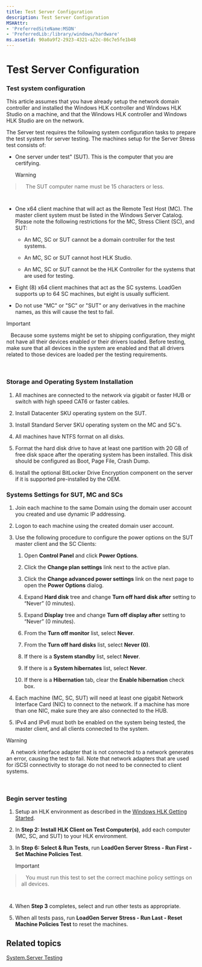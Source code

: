 ```yaml
---
title: Test Server Configuration
description: Test Server Configuration
MSHAttr:
- 'PreferredSiteName:MSDN'
- 'PreferredLib:/library/windows/hardware'
ms.assetid: 90a0a9f2-2923-4321-a22c-86c7e5fe1b48
---
```


# Test Server Configuration


### <span id="Test_system_configuration"></span><span id="test_system_configuration"></span><span id="TEST_SYSTEM_CONFIGURATION"></span>Test system configuration

This article assumes that you have already setup the network domain controller and installed the Windows HLK controller and Windows HLK Studio on a machine, and that the Windows HLK controller and Windows HLK Studio are on the network.

The Server test requires the following system configuration tasks to prepare the test system for server testing. The machines setup for the Server Stress test consists of:

-   One server under test" (SUT). This is the computer that you are certifying.

    >[!WARNING]
>  
    The SUT computer name must be 15 characters or less.

     

-   One x64 client machine that will act as the Remote Test Host (MC). The master client system must be listed in the Windows Server Catalog. Please note the following restrictions for the MC, Stress Client (SC), and SUT:

    -   An MC, SC or SUT cannot be a domain controller for the test systems.

    -   An MC, SC or SUT cannot host HLK Studio.

    -   An MC, SC or SUT cannot be the HLK Controller for the systems that are used for testing.

-   Eight (8) x64 client machines that act as the SC systems. LoadGen supports up to 64 SC machines, but eight is usually sufficient.

-   Do not use "MC" or "SC" or "SUT" or any derivatives in the machine names, as this will cause the test to fail.

>[!IMPORTANT]
>  
Because some systems might be set to shipping configuration, they might not have all their devices enabled or their drivers loaded. Before testing, make sure that all devices in the system are enabled and that all drivers related to those devices are loaded per the testing requirements.

 

### <span id="Storage_and_Operating_System_Installation"></span><span id="storage_and_operating_system_installation"></span><span id="STORAGE_AND_OPERATING_SYSTEM_INSTALLATION"></span>Storage and Operating System Installation

1.  All machines are connected to the network via gigabit or faster HUB or switch with high speed CAT6 or faster cables.

2.  Install Datacenter SKU operating system on the SUT.

3.  Install Standard Server SKU operating system on the MC and SC's.

4.  All machines have NTFS format on all disks.

5.  Format the hard disk drive to have at least one partition with 20 GB of free disk space after the operating system has been installed. This disk should be configured as Boot, Page File, Crash Dump.

6.  Install the optional BitLocker Drive Encryption component on the server if it is supported pre-installed by the OEM.

### <span id="Systems_Settings_for_SUT__MC_and_SCs"></span><span id="systems_settings_for_sut__mc_and_scs"></span><span id="SYSTEMS_SETTINGS_FOR_SUT__MC_AND_SCS"></span>Systems Settings for SUT, MC and SCs

1.  Join each machine to the same Domain using the domain user account you created and use dynamic IP addressing.

2.  Logon to each machine using the created domain user account.

3.  Use the following procedure to configure the power options on the SUT master client and the SC Clients:

    1.  Open **Control Panel** and click **Power Options**.

    2.  Click the **Change plan settings** link next to the active plan.

    3.  Click the **Change advanced power settings** link on the next page to open the **Power Options** dialog.

    4.  Expand **Hard disk** tree and change **Turn off hard disk after** setting to “Never” (0 minutes).

    5.  Expand **Display** tree and change **Turn off display after** setting to “Never” (0 minutes).

    6.  From the **Turn off monitor** list, select **Never**.

    7.  From the **Turn off hard disks** list, select **Never (0)**.

    8.  If there is a **System standby** list, select **Never**.

    9.  If there is a **System hibernates** list, select **Never**.

    10. If there is a **Hibernation** tab, clear the **Enable hibernation** check box.

4.  Each machine (MC, SC, SUT) will need at least one gigabit Network Interface Card (NIC) to connect to the network. If a machine has more than one NIC, make sure they are also connected to the HUB.

5.  IPv4 and IPv6 must both be enabled on the system being tested, the master client, and all clients connected to the system.

>[!WARNING]
>  
A network interface adapter that is not connected to a network generates an error, causing the test to fail. Note that network adapters that are used for iSCSI connectivity to storage do not need to be connected to client systems.

 

### <span id="Begin_server_testing"></span><span id="begin_server_testing"></span><span id="BEGIN_SERVER_TESTING"></span>Begin server testing

1.  Setup an HLK environment as described in the [Windows HLK Getting Started](..\getstarted\windows-hlk-getting-started.md).

2.  In **Step 2: Install HLK Client on Test Computer(s)**, add each computer (MC, SC, and SUT) to your HLK environment.

3.  In **Step 6: Select & Run Tests**, run **LoadGen Server Stress - Run First - Set Machine Policies Test**.

    >[!IMPORTANT]
>  
    You must run this test to set the correct machine policy settings on all devices.

     

4.  When **Step 3** completes, select and run other tests as appropriate.

5.  When all tests pass, run **LoadGen Server Stress - Run Last - Reset Machine Policies Test** to reset the machines.

## <span id="related_topics"></span>Related topics


[System.Server Testing](system-server-tests.md)

 

 







